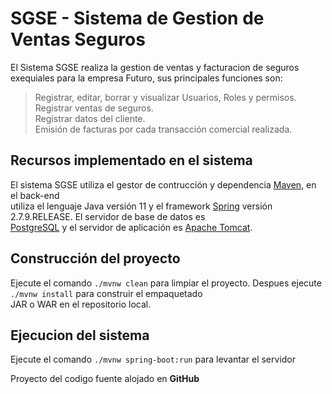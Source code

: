 # SGSE - Sistema de Gestion de Ventas Seguros 
El Sistema SGSE realiza la gestion de ventas y facturacion de seguros  
exequiales para la empresa Futuro, sus principales funciones son:  
> Registrar, editar, borrar y visualizar Usuarios, Roles y permisos.  
> Registrar ventas de seguros.  
> Registrar datos del cliente.  
> Emisión de facturas por cada transacción comercial realizada.  

## Recursos implementado en el sistema

El sistema SGSE utiliza el gestor de contrucción y dependencia [Maven](https://maven.apache.org/), en el back-end  
utiliza el lenguaje Java versión 11 y el framework [Spring](https://github.com/spring-projects/spring-boot/tree/2.7.x) versión 2.7.9.RELEASE. 
El servidor de base de datos es  
[PostgreSQL](https://www.postgresql.org/) y el servidor de aplicación es [Apache Tomcat](http://tomcat.apache.org/). 

## Construcción del proyecto

Ejecute el comando `./mvnw clean` para limpiar el proyecto. Despues ejecute `./mvnw install` para construir el empaquetado  
JAR o WAR en el repositorio local.
  
## Ejecucion del sistema
Ejecute el comando `./mvnw spring-boot:run` para levantar el servidor
  
  
Proyecto del codigo fuente alojado en **GitHub**